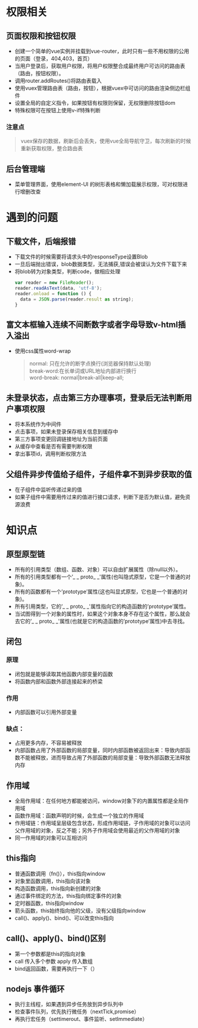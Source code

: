 # 权限相关
  ## 页面权限和按钮权限
  * 创建一个简单的vue实例并挂载到vue-router，此时只有一些不用权限的公用的页面（登录，404,403，首页）
  * 当用户登录后，获取用户权限，将用户权限整合成最终用户可访问的路由表（路由，按钮权限）。
  * 调用router.addRoutes()将路由表载入
  * 使用vuex管理路由表（路由，按钮），根据vuex中可访问的路由渲染侧边栏组件
  * 设置全局的自定义指令，如果按钮有权限则保留，无权限删除按钮dom
  * 特殊权限可在按钮上使用v-if特殊判断
  ### 注意点
  > vuex保存的数据，刷新后会丢失，使用vue全局导航守卫，每次刷新的时候重新获取权限，整合路由表
  > 
  ## 后台管理端
  * 菜单管理界面，使用element-UI 的树形表格和懒加载展示权限，可对权限进行增删改查
# 遇到的问题
  ## 下载文件，后端报错
  * 下载文件的时候需要将请求头中的responseType设置Blob
  * 一旦后端抛出错误，blob数据类型，无法捕获,错误会被误认为文件下载下来
  * 将blob转为对象类型，判断code，做相应处理
    ``` js
    var reader = new FileReader();
    reader.readAsText(data, 'utf-8');
    reader.onload = function () {
      data = JSON.parse(reader.result as string);
    }
    ```
  ## 富文本框输入连续不间断数字或者字母导致v-html插入溢出
  * 使用css属性word-wrap

    > normal: 只在允许的断字点换行(浏览器保持默认处理)<br/>
    break-word:在长单词或URL地址内部进行换行<br/>
    word-break: normal|break-all|keep-all;
  ## 未登录状态，点击第三方办理事项，登录后无法判断用户事项权限
  * 将本系统作为中间件
  * 点击事项，如果未登录保存相关信息到缓存中
  * 第三方事项变更回调链接地址为当前页面
  * 从缓存中查看是否有需要判断权限
  * 拿出事项id，调用判断权限方法
  ## 父组件异步传值给子组件，子组件拿不到异步获取的值
  * 在子组件中监听传递过来的值
  * 如果子组件中需要用传过来的值进行接口请求，判断下是否为默认值，避免资源浪费
# 知识点
  ## 原型原型链
  * 所有的引用类型（数组、函数、对象）可以自由扩展属性（除null以外）。
  * 所有的引用类型都有一个’_ _ proto_ _'属性(也叫隐式原型，它是一个普通的对象)。
  * 所有的函数都有一个’prototype’属性(这也叫显式原型，它也是一个普通的对象)。
  * 所有引用类型，它的’_ _ proto_ _'属性指向它的构造函数的’prototype’属性。
  * 当试图得到一个对象的属性时，如果这个对象本身不存在这个属性，那么就会去它的’_ _ proto_ _'属性(也就是它的构造函数的’prototype’属性)中去寻找。
  ## 闭包
  ### 原理
  * 闭包就是能够读取其他函数内部变量的函数
  * 将函数内部和函数外部连接起来的桥梁
  ### 作用
  * 内部函数可以引用外部变量
  ### 缺点：
  * 占用更多内存，不容易被释放
  * 内部函数占用了外部函数的局部变量，同时内部函数被返回出来：导致内部函数不能被释放，进而导致占用了外部函数的局部变量：导致外部函数无法释放内存
  ## 作用域
  * 全局作用域：在任何地方都能被访问，window对象下的内置属性都是全局作用域
  * 函数作用域：函数声明的时候，会生成一个独立的作用域
  * 作用域链：作用域呈层级包含状态，形成作用域链，子作用域的对象可以访问父作用域的对象，反之不能；另外子作用域会使用最近的父作用域的对象
  * 同一作用域的对象可以互相访问
  ## this指向
  * 普通函数调用（fn()），this指向window
  * 对象里函数调用，this指向该对象
  * 构造函数调用，this指向新创建的对象
  * 通过事件绑定的方法，this指向绑定事件的对象
  * 定时器函数，this指向window
  * 箭头函数，this始终指向他的父级，没有父级指向window
  * call()、apply()、bind()、可以改变this指向
  ## call()、apply()、bind()区别
  * 第一个参数都是this的指向对象
  * call 传入多个参数  apply 传入数组
  * bind返回函数，需要再执行一下（）
  ## nodejs 事件循环
  * 执行主线程，如果遇到异步任务放到异步队列中
  * 检查事件队列，优先执行微任务（nextTick,promise）
  * 再执行宏任务（settimerout、事件监听、setImmediate）

